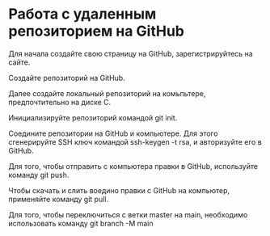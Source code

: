 # Работа с удаленным репозиторием на GitHub

Для начала создайте свою страницу на GitHub, зарегистрируйтесь на сайте.

Создайте репозиторий на GitHub.

Далее создайте локальный репозиторий на комьпьтере, предпочтительно на диске С.

Инициализируйте репозиторий командой git init.

Соедините репозитории на GitHub и компьютере. Для этого сгенерируйте SSH ключ командой ssh-keygen -t rsa, и авторизуйте его в GitHub.

Для того, чтобы отправить с компьютера правки в GitHub, используйте команду git push.

Чтобы скачать и слить воедино правки с GitHub на компьютер, применяйте команду git pull.

Для того, чтобы переключиться с ветки master на main, необходимо использовать команду git branch -M main